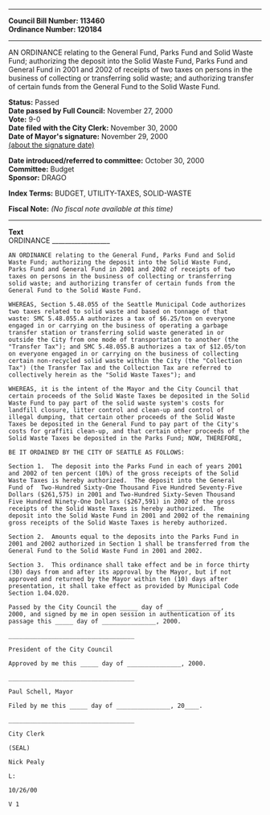 * * * * *  
  
**Council Bill Number: [](#h0)[](#h2)113460**   
**Ordinance Number: 120184**  
  
* * * * *  
  
AN ORDINANCE relating to the General Fund, Parks Fund and Solid Waste Fund; authorizing the deposit into the Solid Waste Fund, Parks Fund and General Fund in 2001 and 2002 of receipts of two taxes on persons in the business of collecting or transferring solid waste; and authorizing transfer of certain funds from the General Fund to the Solid Waste Fund.  
  
**Status:** Passed   
**Date passed by Full Council:** November 27, 2000   
**Vote:** 9-0   
**Date filed with the City Clerk:** November 30, 2000   
**Date of Mayor's signature:** November 29, 2000   
[(about the signature date)](/~public/approvaldate.htm)   
  
  
**Date introduced/referred to committee:** October 30, 2000   
**Committee:** Budget   
**Sponsor:** DRAGO   
  
**Index Terms:** BUDGET, UTILITY-TAXES, SOLID-WASTE  
  
**Fiscal Note:** *(No fiscal note available at this time)*  
  
* * * * *  
  
**Text**  
    ORDINANCE __________________  
  
    AN ORDINANCE relating to the General Fund, Parks Fund and Solid  
    Waste Fund; authorizing the deposit into the Solid Waste Fund,  
    Parks Fund and General Fund in 2001 and 2002 of receipts of two  
    taxes on persons in the business of collecting or transferring  
    solid waste; and authorizing transfer of certain funds from the  
    General Fund to the Solid Waste Fund.  
  
    WHEREAS, Section 5.48.055 of the Seattle Municipal Code authorizes  
    two taxes related to solid waste and based on tonnage of that  
    waste: SMC 5.48.055.A authorizes a tax of $6.25/ton on everyone  
    engaged in or carrying on the business of operating a garbage  
    transfer station or transferring solid waste generated in or  
    outside the City from one mode of transportation to another (the  
    "Transfer Tax"); and SMC 5.48.055.B authorizes a tax of $12.05/ton  
    on everyone engaged in or carrying on the business of collecting  
    certain non-recycled solid waste within the City (the "Collection  
    Tax") (the Transfer Tax and the Collection Tax are referred to  
    collectively herein as the "Solid Waste Taxes"); and  
  
    WHEREAS, it is the intent of the Mayor and the City Council that  
    certain proceeds of the Solid Waste Taxes be deposited in the Solid  
    Waste Fund to pay part of the solid waste system's costs for  
    landfill closure, litter control and clean-up and control of  
    illegal dumping, that certain other proceeds of the Solid Waste  
    Taxes be deposited in the General Fund to pay part of the City's  
    costs for graffiti clean-up, and that certain other proceeds of the  
    Solid Waste Taxes be deposited in the Parks Fund; NOW, THEREFORE,  
  
    BE IT ORDAINED BY THE CITY OF SEATTLE AS FOLLOWS:  
  
    Section 1.  The deposit into the Parks Fund in each of years 2001  
    and 2002 of ten percent (10%) of the gross receipts of the Solid  
    Waste Taxes is hereby authorized.  The deposit into the General  
    Fund of  Two-Hundred Sixty-One Thousand Five Hundred Seventy-Five  
    Dollars ($261,575) in 2001 and Two-Hundred Sixty-Seven Thousand  
    Five Hundred Ninety-One Dollars ($267,591) in 2002 of the gross  
    receipts of the Solid Waste Taxes is hereby authorized.  The  
    deposit into the Solid Waste Fund in 2001 and 2002 of the remaining  
    gross receipts of the Solid Waste Taxes is hereby authorized.  
  
    Section 2.  Amounts equal to the deposits into the Parks Fund in  
    2001 and 2002 authorized in Section 1 shall be transferred from the  
    General Fund to the Solid Waste Fund in 2001 and 2002.  
  
    Section 3.  This ordinance shall take effect and be in force thirty  
    (30) days from and after its approval by the Mayor, but if not  
    approved and returned by the Mayor within ten (10) days after  
    presentation, it shall take effect as provided by Municipal Code  
    Section 1.04.020.  
  
    Passed by the City Council the _____ day of _______________,  
    2000, and signed by me in open session in authentication of its  
    passage this _____ day of _______________, 2000.  
  
    ___________________________________  
  
    President of the City Council  
  
    Approved by me this _____ day of _______________, 2000.  
  
    ___________________________________  
  
    Paul Schell, Mayor  
  
    Filed by me this _____ day of _______________, 20____.  
  
    ___________________________________  
  
    City Clerk  
  
    (SEAL)  
  
    Nick Pealy  
  
    L:  
  
    10/26/00  
  
    V 1  
